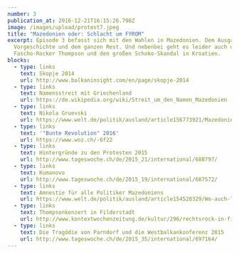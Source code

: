 ```yaml
---
number: 3
publication_at: 2016-12-21T16:15:26.798Z
image: /images/upload/protest7.jpeg
title: "Mazedonien oder: Schlacht um FYROM"
excerpt: Episode 3 befasst sich mit den Wahlen in Mazedonien. Dem Ausgang, der
  Vorgeschichte und dem ganzen Rest. Und nebenbei geht es leider auch um Berlin,
  Fascho-Rocker Thompson und den großen Schoko-Skandal in Kroatien.
blocks:
  - type: links
    text: Skopje 2014
    url: http://www.balkaninsight.com/en/page/skopje-2014
  - type: links
    text: Namensstreit mit Griechenland
    url: https://de.wikipedia.org/wiki/Streit_um_den_Namen_Mazedonien
  - type: links
    text: Nikola Gruevski
    url: https://www.welt.de/politik/ausland/article156773921/Mazedoniens-starker-Mann-agiert-wie-Erdogan.html
  - type: links
    text: '"Bunte Revolution" 2016'
    url: https://www.woz.ch/-6f22
  - type: links
    text: Hintergründe zu den Protesten 2015
    url: http://www.tageswoche.ch/de/2015_21/international/688797/
  - type: links
    text: Kumanovo
    url: http://www.tageswoche.ch/de/2015_19/international/687572/
  - type: links
    text: Amnestie für alle Politiker Mazedoniens
    url: https://www.welt.de/politik/ausland/article154520329/Wo-auch-Tote-in-den-Waehlerverzeichnissen-stehen.html
  - type: links
    text: Thompsonkonzert in Filderstadt
    url: http://www.kontextwochenzeitung.de/kultur/296/rechtsrock-in-filderstadt-4026.html
  - type: links
    text: Die Tragödie von Parndorf und die Westbalkankonferenz 2015
    url: http://www.tageswoche.ch/de/2015_35/international/697164/
---
```


